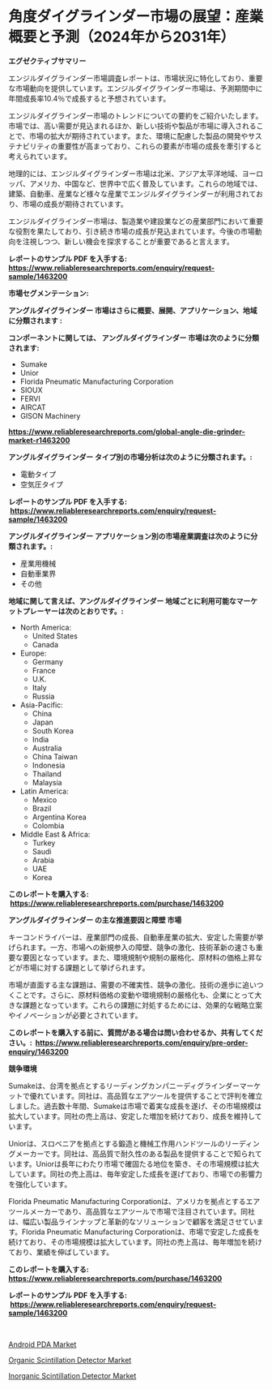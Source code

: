 <p><h1>角度ダイグラインダー市場の展望：産業概要と予測（2024年から2031年）</h1></p><p><strong>エグゼクティブサマリー</strong></p>
<p><p>エンジルダイグラインダー市場調査レポートは、市場状況に特化しており、重要な市場動向を提供しています。エンジルダイグラインダー市場は、予測期間中に年間成長率10.4％で成長すると予想されています。</p><p>エンジルダイグラインダー市場のトレンドについての要約をご紹介いたします。市場では、高い需要が見込まれるほか、新しい技術や製品が市場に導入されることで、市場の拡大が期待されています。また、環境に配慮した製品の開発やサステナビリティの重要性が高まっており、これらの要素が市場の成長を牽引すると考えられています。</p><p>地理的には、エンジルダイグラインダー市場は北米、アジア太平洋地域、ヨーロッパ、アメリカ、中国など、世界中で広く普及しています。これらの地域では、建築、自動車、産業など様々な産業でエンジルダイグラインダーが利用されており、市場の成長が期待されています。</p><p>エンジルダイグラインダー市場は、製造業や建設業などの産業部門において重要な役割を果たしており、引き続き市場の成長が見込まれています。今後の市場動向を注視しつつ、新しい機会を探求することが重要であると言えます。</p></p>
<p><strong>レポートのサンプル PDF を入手する: <a href="https://www.reliableresearchreports.com/enquiry/request-sample/1463200">https://www.reliableresearchreports.com/enquiry/request-sample/1463200</a></strong></p>
<p><strong>市場セグメンテーション:</strong></p>
<p><strong> アングルダイグラインダー 市場はさらに概要、展開、アプリケーション、地域に分類されます :</strong></p>
<p><strong>コンポーネントに関しては、 アングルダイグラインダー 市場は次のように分類されます: &nbsp;</strong></p>
<p><ul><li>Sumake</li><li>Unior</li><li>Florida Pneumatic Manufacturing Corporation</li><li>SIOUX</li><li>FERVI</li><li>AIRCAT</li><li>GISON Machinery</li></ul></p>
<p><strong><a href="https://www.reliableresearchreports.com/global-angle-die-grinder-market-r1463200">https://www.reliableresearchreports.com/global-angle-die-grinder-market-r1463200</a></strong></p>
<p><strong> アングルダイグラインダー タイプ別の市場分析は次のように分類されます。:</strong></p>
<p><ul><li>電動タイプ</li><li>空気圧タイプ</li></ul></p>
<p><strong>レポートのサンプル PDF を入手する: &nbsp;<a href="https://www.reliableresearchreports.com/enquiry/request-sample/1463200">https://www.reliableresearchreports.com/enquiry/request-sample/1463200</a></strong></p>
<p><strong> アングルダイグラインダー アプリケーション別の市場産業調査は次のように分類されます。:</strong></p>
<p><ul><li>産業用機械</li><li>自動車業界</li><li>その他</li></ul></p>
<p><strong>地域に関して言えば、アングルダイグラインダー 地域ごとに利用可能なマーケットプレーヤーは次のとおりです。:</strong></p>
<p><ul>
    <li>
        North America:
        <ul>
            <li>United States</li>
            <li>Canada</li>
        </ul>
    </li>
    <li>
        Europe:
        <ul>
            <li>Germany</li>
            <li>France</li>
            <li>U.K.</li>
            <li>Italy</li>
            <li>Russia</li>
        </ul>
    </li>
    <li>
        Asia-Pacific:
        <ul>
            <li>China</li>
            <li>Japan</li>
            <li>South Korea</li>
            <li>India</li>
            <li>Australia</li>
            <li>China Taiwan</li>
            <li>Indonesia</li>
            <li>Thailand</li>
            <li>Malaysia</li>
        </ul>
    </li>
    <li>
        Latin America:
        <ul>
            <li>Mexico</li>
            <li>Brazil</li>
            <li>Argentina Korea</li>
            <li>Colombia</li>
        </ul>
    </li>
    <li>
        Middle East & Africa:
        <ul>
            <li>Turkey</li>
            <li>Saudi</li>
            <li>Arabia</li>
            <li>UAE</li>
            <li>Korea</li>
        </ul>
    </li>
    </ul></p>
<p><strong>このレポートを購入する: &nbsp;<a href="https://www.reliableresearchreports.com/purchase/1463200">https://www.reliableresearchreports.com/purchase/1463200</a></strong></p>
<p><strong>アングルダイグラインダー の主な推進要因と障壁 市場</strong></p>
<p><p>キーコンドライバーは、産業部門の成長、自動車産業の拡大、安定した需要が挙げられます。一方、市場への新規参入の障壁、競争の激化、技術革新の速さも重要な要因となっています。また、環境規制や規制の厳格化、原材料の価格上昇などが市場に対する課題として挙げられます。</p><p>市場が直面する主な課題は、需要の不確実性、競争の激化、技術の進歩に追いつくことです。さらに、原材料価格の変動や環境規制の厳格化も、企業にとって大きな課題となっています。これらの課題に対処するためには、効果的な戦略立案やイノベーションが必要とされています。</p></p>
<p><strong>このレポートを購入する前に、質問がある場合は問い合わせるか、共有してください。:&nbsp; <a href="https://www.reliableresearchreports.com/enquiry/pre-order-enquiry/1463200">https://www.reliableresearchreports.com/enquiry/pre-order-enquiry/1463200</a></strong></p>
<p><strong>競争環境</strong></p>
<p><p>Sumakeは、台湾を拠点とするリーディングカンパニーディグラインダーマーケットで優れています。同社は、高品質なエアツールを提供することで評判を確立しました。過去数十年間、Sumakeは市場で着実な成長を遂げ、その市場規模は拡大しています。同社の売上高は、安定した増加を続けており、成長を維持しています。</p><p>Uniorは、スロベニアを拠点とする鍛造と機械工作用ハンドツールのリーディングメーカーです。同社は、高品質で耐久性のある製品を提供することで知られています。Uniorは長年にわたり市場で確固たる地位を築き、その市場規模は拡大しています。同社の売上高は、毎年安定した成長を遂げており、市場での影響力を強化しています。</p><p>Florida Pneumatic Manufacturing Corporationは、アメリカを拠点とするエアツールメーカーであり、高品質なエアツールで市場で注目されています。同社は、幅広い製品ラインナップと革新的なソリューションで顧客を満足させています。Florida Pneumatic Manufacturing Corporationは、市場で安定した成長を続けており、その市場規模は拡大しています。同社の売上高は、毎年増加を続けており、業績を伸ばしています。</p></p>
<p><strong>このレポートを購入する: &nbsp; <a href="https://www.reliableresearchreports.com/purchase/1463200">https://www.reliableresearchreports.com/purchase/1463200</a></strong></p>
<p><strong>レポートのサンプル PDF を入手する: &nbsp;<a href="https://www.reliableresearchreports.com/enquiry/request-sample/1463200">https://www.reliableresearchreports.com/enquiry/request-sample/1463200</a></strong><strong></strong></p>
<p>&nbsp;</p>
<p><p><a href="https://www.linkedin.com/pulse/android-pda-market-size-outlook-forecast-2024-2031-seeresearch-lqstc?trackingId=m09dartOdznSePva1cliiQ%3D%3D">Android PDA Market</a></p><p><a href="https://www.linkedin.com/pulse/organic-scintillation-detector-market-analysis-sze-forecasted-pbibc?trackingId=nvY29e%2FuMoFRVfspohSGeA%3D%3D">Organic Scintillation Detector Market</a></p><p><a href="https://www.linkedin.com/pulse/inorganic-scintillation-detector-market-size-outlook-forecast-aevbc?trackingId=j4GJJ2q7ruzn1cwu0jlvOQ%3D%3D">Inorganic Scintillation Detector Market</a></p></p>